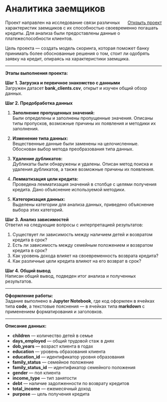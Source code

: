 # Аналитика заемщиков
<a href="https://github.com/merekesabitov/Borrower-Analytics-Project/blob/main/Borrower-Analytics-Project.ipynb" style="float: right;">Открыть проект</a>

Проект направлен на исследование связи различных характеристик заемщиков с их способностью своевременно погашать кредиты. Для анализа были предоставлены данные о платежеспособности клиентов. 

Цель проекта — создать модель скоринга, которая поможет банку принимать более обоснованные решения о том, стоит ли одобрять заявку на кредит, опираясь на характеристики заемщика.

---

**Этапы выполнения проекта:**

**Шаг 1. Загрузка и первичное знакомство с данными**  
Загружен датасет **bank_clients.csv**, открыт и изучен общий обзор данных.

**Шаг 2. Предобработка данных**  
1. **Заполнение пропущенных значений:**  
   Были определены и заполнены пропущенные значения. Описаны типы пропусков, возможные причины их появления и методики их заполнения.

2. **Изменение типа данных:**  
   Вещественные данные были заменены на целочисленные. Обоснован выбор метода преобразования типа данных.

3. **Удаление дубликатов:**  
   Дубликаты были обнаружены и удалены. Описан метод поиска и удаления дубликатов, а также возможные причины их появления.

4. **Лемматизация цели кредита:**  
   Проведена лемматизация значений в столбце с целями получения кредита. Дано объяснение используемой методики.

5. **Категоризация данных:**  
   Выделены категории для анализа данных, приведено объяснение выбора этих категорий.

**Шаг 3. Анализ зависимостей**  
Ответил на следующие вопросы с интерпретацией результатов:
1. Существует ли зависимость между наличием детей и возвратом кредита в срок?
2. Есть ли зависимость между семейным положением и возвратом кредита в срок?
3. Как уровень дохода влияет на своевременность возврата кредита?
4. Как различные цели кредита влияют на его возврат в срок?

**Шаг 4. Общий вывод**  
Написан общий вывод, подведен итог анализа и полученных результатов.

---

**Оформление работы:**  
Задание выполнено в **Jupyter Notebook**, где код оформлен в ячейках типа **code**, а текстовые пояснения — в ячейках типа **markdown** с применением форматирования и заголовков.

---

**Описание данных:**

- **children** — количество детей в семье
- **days_employed** — общий трудовой стаж в днях
- **dob_years** — возраст клиента в годах
- **education** — уровень образования клиента
- **education_id** — идентификатор уровня образования
- **family_status** — семейное положение
- **family_status_id** — идентификатор семейного положения
- **gender** — пол клиента
- **income_type** — тип занятости
- **debt** — наличие задолженности по возврату кредитов
- **total_income** — ежемесячный доход
- **purpose** — цель получения кредита
